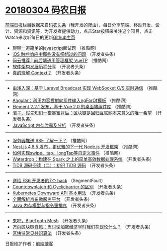 # [20180304 码农日报](http://hao.caibaojian.com/date/2018/03/04)

[前端日报](http://caibaojian.com/c/news)栏目数据来自[码农头条](http://hao.caibaojian.com/)（我开发的爬虫），每日分享前端、移动开发、设计、资源和资讯等，为开发者提供动力，点击Star按钮来关注这个项目，点击Watch来收听每日的更新[Github主页](https://github.com/kujian/frontendDaily)
* [聊聊一道简单的javascript面试题](http://hao.caibaojian.com/66194.html) （推酷网）
* [iOS 触控响应中那些没有细想过的问题](http://hao.caibaojian.com/66178.html) （开发者头条）
* [码云推荐 | 前后端通用管理框架 VueTP](http://hao.caibaojian.com/66199.html) （推酷网）
* [软件架构发展历程分享](http://hao.caibaojian.com/66168.html) （开发者头条）
* [真的理解 Context？](http://hao.caibaojian.com/66169.html) （开发者头条）

***
* [由浅入深：基于 Laravel Broadcast 实现 WebSocket C/S 实时通信](http://hao.caibaojian.com/66195.html) （推酷网）
* [Angular：利用内容投射向组件输入ngForOf模板](http://hao.caibaojian.com/66198.html) （推酷网）
* [Element 2.2.1 发布，基于 Vue 2.0 的桌面端组件库](http://hao.caibaojian.com/66200.html) （推酷网）
* [骗子、假先知们一夜暴富背后：区块链是回归互联网本来意义的唯一希望](http://hao.caibaojian.com/66165.html) （开发者头条）
* [JavaScript 内存泄露及分析](http://hao.caibaojian.com/66166.html) （开发者头条）

***
* [服务器推送 SSE 了解一下？](http://hao.caibaojian.com/66196.html) （推酷网）
* [Nest.js 4.6.5 发布，更优雅的下一代 Node.js 开发框架](http://hao.caibaojian.com/66197.html) （推酷网）
* [如何实现swipe、tap、longTap等自定义事件](http://hao.caibaojian.com/66193.html) （推酷网）
* [Waterdrop：构建在 Spark 之上的简单高效数据处理系统](http://hao.caibaojian.com/66174.html) （开发者头条）
* [TiDB 源码阅读（二）：初识 TiDB 源码](http://hao.caibaojian.com/66167.html) （开发者头条）

***
* [送给 ES6 开发者的7个 hack](http://hao.caibaojian.com/66164.html) （SegmentFault）
* [Countdownlatch 和 Cyclicbarrier 的区别](http://hao.caibaojian.com/66177.html) （开发者头条）
* [Kubernetes Downward API 基本用法](http://hao.caibaojian.com/66170.html) （开发者头条）
* [全面解析京东微服务平台](http://hao.caibaojian.com/66171.html) （开发者头条）
* [Java 内存模型与指令重排序](http://hao.caibaojian.com/66172.html) （开发者头条）

***
* [来吧，BlueTooth Mesh](http://hao.caibaojian.com/66173.html) （开发者头条）
* [万向区块链肖风：当讨论加密经济学时我们在谈论什么？](http://hao.caibaojian.com/66175.html) （开发者头条）
* [区块链常见共识算法](http://hao.caibaojian.com/66176.html) （开发者头条）

日报维护作者：[前端博客](http://caibaojian.com/) 